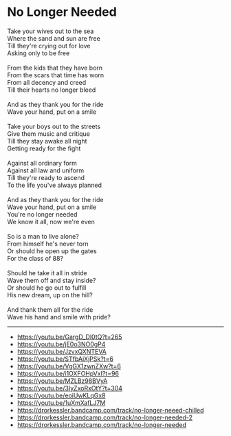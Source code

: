 # No Longer Needed

Take your wives out to the sea\
Where the sand and sun are free\
Till they're crying out for love\
Asking only to be free\
\
From the kids that they have born\
From the scars that time has worn\
From all decency and creed\
Till their hearts no longer bleed\
\
And as they thank you for the ride\
Wave your hand, put on a smile\
\
Take your boys out to the streets\
Give them music and critique\
Till they stay awake all night\
Getting ready for the fight\
\
Against all ordinary form\
Against all law and uniform\
Till they're ready to ascend\
To the life you've always planned\
\
And as they thank you for the ride\
Wave your hand, put on a smile\
You're no longer needed\
We know it all, now we're even\
\
So is a man to live alone?\
From himself he's never torn\
Or should he open up the gates\
For the class of 88?\
\
Should he take it all in stride\
Wave them off and stay inside?\
Or should he go out to fulfill\
His new dream, up on the hill?\
\
And thank them all for the ride\
Wave his hand and smile with pride?

---
- https://youtu.be/GargD_Dl0tQ?t=265
- https://youtu.be/jE0o3NO0gP4
- https://youtu.be/JzvxQXNTEVA
- https://youtu.be/STfbAiXjPSk?t=6
- https://youtu.be/VgGX1zwnZXw?t=6
- https://youtu.be/i1OXFOHpVxI?t=96
- https://youtu.be/MZLBz98BVyA
- https://youtu.be/3IyZxoRxOtY?t=304
- https://youtu.be/eoiUwKLqGx8
- https://youtu.be/1uXmXafLJ7M
- https://drorkessler.bandcamp.com/track/no-longer-neeed-chilled
- https://drorkessler.bandcamp.com/track/no-longer-needed-2
- https://drorkessler.bandcamp.com/track/no-longer-needed
